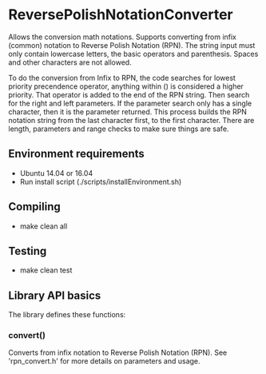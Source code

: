 # ReversePolishNotationConverter
Allows the conversion math notations. 
Supports converting from infix (common) notation to Reverse Polish Notation (RPN).
The string input must only contain lowercase letters, the basic operators and parenthesis. Spaces and other characters are not allowed.

To do the conversion from Infix to RPN, the code searches for lowest priority precendence operator, anything within () is considered a higher priority.
That operator is added to the end of the RPN string.
Then search for the right and left parameters.
If the parameter search only has a single character, then it is the parameter returned.
This process builds the RPN notation string from the last character first, to the first character.
There are length, parameters and range checks to make sure things are safe.

## Environment requirements
*	Ubuntu 14.04 or 16.04
*	Run install script (./scripts/installEnvironment.sh)

## Compiling
*	make clean all

## Testing
*	make clean test

## Library API basics
The library defines these functions:
### convert()
Converts from infix notation to Reverse Polish Notation (RPN).
See 'rpn_convert.h' for more details on parameters and usage.
